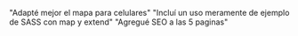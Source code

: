 "Adapté mejor el mapa para celulares"
"Incluí un uso meramente de ejemplo de SASS con map y extend"
"Agregué SEO a las 5 paginas"

